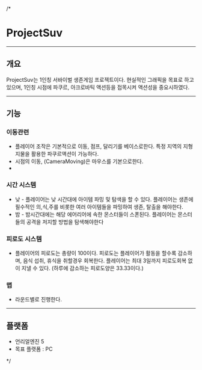 /*
# ProjectSuv
----------------------------------------------
## 개요

 ProjectSuv는 1인칭 서바이벌 생존게임 프로젝트이다. 현실적인 그래픽을 목표로 하고있으며, 1인칭 시점에 파쿠르, 아크로바틱 액션등을 접목시켜 액션성을 중요시하였다.
 
 
----------------------------------------------
## 기능

 ### 이동관련
 * 플레이어 조작은 기본적으로 이동, 점프, 달리기를 베이스로한다. 특정 지역의 지형지물을 활용한 파쿠르액션이 가능하다.
 * 시점의 이동, (CameraMoving)은 마우스를 기본으로한다.
 * 

 ### 시간 시스템
 * 낮 - 플레이어는 낮 시간대에 아이템 파밍 및 탐색을 할 수 있다. 플레이어는 생존에 필수적인 의,식,주를 비롯한 여러 아이템들을 파밍하여 생존, 탈출을 해야한다.
 * 밤 - 밤시간대에는 해당 에어리어에 속한 몬스터들이 스폰된다. 플레이어는 몬스터들의 공격을 저지할 방법을 탐색해야한다

 ### 피로도 시스템
 * 플레이어의 피로도는 총량이 100이다. 피로도는 플레이어가 활동을 할수록 감소하며, 음식 섭취, 휴식을 취할경우 회복한다. 플레이어는 최대 3일까지 피로도회복 없이 지낼 수 있다. (하루에 감소하는 피로도양은 33.33이다.)

 ### 맵
 * 라운드별로 진행한다.
----------------------------------------------


## 플랫폼
* 언리얼엔진 5
* 목표 플랫폼 : PC

*/
